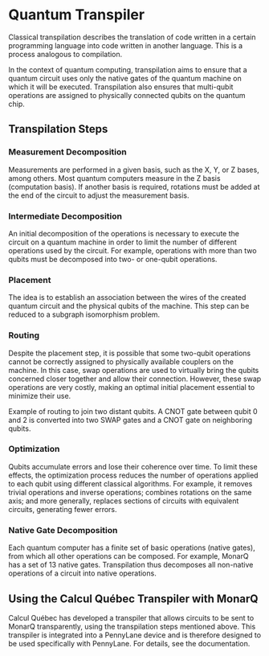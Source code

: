 # Quantum Transpiler

Classical transpilation describes the translation of code written in a certain programming language into code written in another language. This is a process analogous to compilation.

In the context of quantum computing, transpilation aims to ensure that a quantum circuit uses only the native gates of the quantum machine on which it will be executed. Transpilation also ensures that multi-qubit operations are assigned to physically connected qubits on the quantum chip.


## Transpilation Steps

### Measurement Decomposition

Measurements are performed in a given basis, such as the X, Y, or Z bases, among others. Most quantum computers measure in the Z basis (computation basis). If another basis is required, rotations must be added at the end of the circuit to adjust the measurement basis.

### Intermediate Decomposition

An initial decomposition of the operations is necessary to execute the circuit on a quantum machine in order to limit the number of different operations used by the circuit. For example, operations with more than two qubits must be decomposed into two- or one-qubit operations.

### Placement

The idea is to establish an association between the wires of the created quantum circuit and the physical qubits of the machine. This step can be reduced to a subgraph isomorphism problem.

### Routing

Despite the placement step, it is possible that some two-qubit operations cannot be correctly assigned to physically available couplers on the machine. In this case, swap operations are used to virtually bring the qubits concerned closer together and allow their connection. However, these swap operations are very costly, making an optimal initial placement essential to minimize their use.

Example of routing to join two distant qubits. A CNOT gate between qubit 0 and 2 is converted into two SWAP gates and a CNOT gate on neighboring qubits.

### Optimization

Qubits accumulate errors and lose their coherence over time. To limit these effects, the optimization process reduces the number of operations applied to each qubit using different classical algorithms. For example, it removes trivial operations and inverse operations; combines rotations on the same axis; and more generally, replaces sections of circuits with equivalent circuits, generating fewer errors.

### Native Gate Decomposition

Each quantum computer has a finite set of basic operations (native gates), from which all other operations can be composed. For example, MonarQ has a set of 13 native gates. Transpilation thus decomposes all non-native operations of a circuit into native operations.


## Using the Calcul Québec Transpiler with MonarQ

Calcul Québec has developed a transpiler that allows circuits to be sent to MonarQ transparently, using the transpilation steps mentioned above. This transpiler is integrated into a PennyLane device and is therefore designed to be used specifically with PennyLane. For details, see the documentation.
